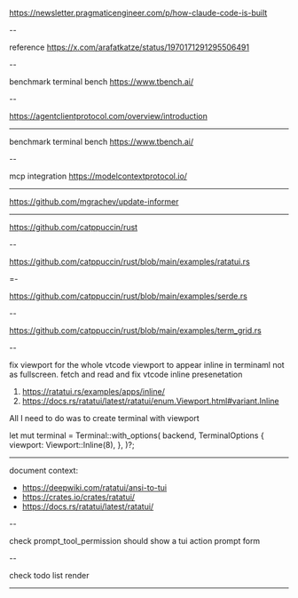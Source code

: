 https://newsletter.pragmaticengineer.com/p/how-claude-code-is-built

--

reference <https://x.com/arafatkatze/status/1970171291295506491>

--

benchmark terminal bench
<https://www.tbench.ai/>

--

<https://agentclientprotocol.com/overview/introduction>

---

benchmark terminal bench
<https://www.tbench.ai/>

--

mcp integration
<https://modelcontextprotocol.io/>

---

<https://github.com/mgrachev/update-informer>

---

<https://github.com/catppuccin/rust>

--

<https://github.com/catppuccin/rust/blob/main/examples/ratatui.rs>

=-

<https://github.com/catppuccin/rust/blob/main/examples/serde.rs>

--

<https://github.com/catppuccin/rust/blob/main/examples/term_grid.rs>

--


fix viewport for the whole vtcode viewport to appear inline in terminaml not as fullscreen. fetch and read and fix vtcode inline presenetation

1. <https://ratatui.rs/examples/apps/inline/>
2. <https://docs.rs/ratatui/latest/ratatui/enum.Viewport.html#variant.Inline>

All I need to do was to create terminal with viewport

let mut terminal = Terminal::with_options(
backend,
TerminalOptions {
viewport: Viewport::Inline(8),
},
)?;

---

document context:

-   <https://deepwiki.com/ratatui/ansi-to-tui>
-   <https://crates.io/crates/ratatui/>
-   <https://docs.rs/ratatui/latest/ratatui/>

--

check prompt_tool_permission should show a tui action prompt form

--

check todo list render

---
